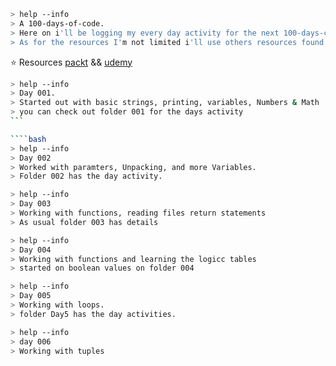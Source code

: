 ````bash
> help --info
> A 100-days-of-code.
> Here on i'll be logging my every day activity for the next 100-days-challenge.
> As for the resources I'm not limited i'll use others resources found online on my journey.

````
⭐ Resources [packt](https://www.packtpub.com/product/python-automation-cookbook-second-edition/9781800207080) && [udemy](https://www.udemy.com/course/100-days-of-code/)

````bash
> help --info
> Day 001.
> Started out with basic strings, printing, variables, Numbers & Math
> you can check out folder 001 for the days activity
```

````bash
> help --info
> Day 002
> Worked with paramters, Unpacking, and more Variables.
> Folder 002 has the day activity.
````

````bash
> help --info
> Day 003 
> Working with functions, reading files return statements
> As usual folder 003 has details
````

````bash
> help --info
> Day 004
> Working with functions and learning the logicc tables
> started on boolean values on folder 004
````

````bash
> help --info
> Day 005
> Working with loops.
> folder Day5 has the day activities.
````

````bash
> help --info
> day 006
> Working with tuples

````
